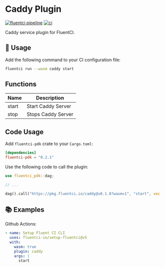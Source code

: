 # Caddy Plugin

[![fluentci pipeline](https://shield.fluentci.io/x/caddy)](https://pkg.fluentci.io/caddy)
[![ci](https://github.com/fluentci-io/services/actions/workflows/caddy.yml/badge.svg)](https://github.com/fluentci-io/services/actions/workflows/caddy.yml)

Caddy service plugin for FluentCI.

## 🚀 Usage

Add the following command to your CI configuration file:

```bash
fluentci run --wasm caddy start
```

## Functions

| Name   | Description                                        |
| ------ | -------------------------------------------------- |
| start  | Start Caddy Server                                 |
| stop   | Stops Caddy Server                                 |

## Code Usage

Add `fluentci-pdk` crate to your `Cargo.toml`:

```toml
[dependencies]
fluentci-pdk = "0.2.1"
```

Use the following code to call the plugin:

```rust
use fluentci_pdk::dag;

// ...

dag().call("https://pkg.fluentci.io/caddy@v0.1.0?wasm=1", "start", vec![])?;
```

## 📚 Examples

Github Actions:

```yaml
- name: Setup Fluent CI CLI
  uses: fluentci-io/setup-fluentci@v5
  with:
    wasm: true
    plugin: caddy
    args: |
      start
```
